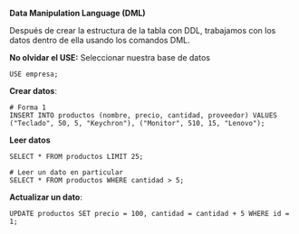 **Data Manipulation Language (DML)**

Después de crear la estructura de la tabla con DDL, trabajamos con los datos dentro de ella usando los comandos DML.

**No olvidar el USE:** Seleccionar nuestra base de datos
```mysql
USE empresa;
```

**Crear datos**:
```mysql
# Forma 1
INSERT INTO productos (nombre, precio, cantidad, proveedor) VALUES 
("Teclado", 50, 5, "Keychron"), ("Monitor", 510, 15, "Lenovo");
```

**Leer datos**
```mysql
SELECT * FROM productos LIMIT 25;

# Leer un dato en particular
SELECT * FROM productos WHERE cantidad > 5;
```

**Actualizar un dato**:
```mysql
UPDATE productos SET precio = 100, cantidad = cantidad + 5 WHERE id = 1;
```